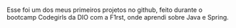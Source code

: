 ###
Esse foi um dos meus primeiros projetos no github, feito durante o bootcamp Codegirls da DIO com a F1rst, onde aprendi sobre Java e Spring.
